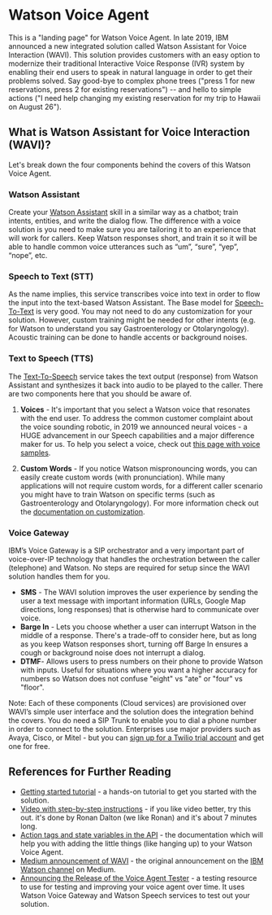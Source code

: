 # Watson Voice Agent

This is a "landing page" for Watson Voice Agent.  In late 2019, IBM announced a new integrated solution called Watson Assistant for Voice Interaction (WAVI). This solution provides customers with an easy option to modernize their traditional Interactive Voice Response (IVR) system by enabling their end users to speak in natural language in order to get their problems solved. Say good-bye to complex phone trees ("press 1 for new reservations, press 2 for existing reservations") -- and hello to simple actions ("I need help changing my existing reservation for my trip to Hawaii on August 26").

## What is Watson Assistant for Voice Interaction (WAVI)?

Let's break down the four components behind the covers of this Watson Voice Agent. 

### Watson Assistant

Create your [Watson Assistant](https://public-data-and-ai-csm.github.io/Public-DataAI-Assets/Watson_Assistant.html) skill in a similar way as a chatbot; train intents, entities, and write the dialog flow. The difference with a voice solution is you need to make sure you are tailoring it to an experience that will work for callers. Keep Watson responses short, and train it so it will be able to handle common voice utterances such as “um”, “sure”, “yep”, “nope”, etc.

### Speech to Text (STT)

As the name implies, this service transcribes voice into text in order to flow the input into the text-based Watson Assistant. The Base model for [Speech-To-Text](https://public-data-and-ai-csm.github.io/Public-DataAI-Assets/Watson_Speech.html) is very good. You may not need to do any customization for your solution. However, custom training might be needed for other intents (e.g. for Watson to understand you say Gastroenterology or Otolaryngology).  Acoustic training can be done to handle accents or background noises.

### Text to Speech (TTS)

The [Text-To-Speech](https://public-data-and-ai-csm.github.io/Public-DataAI-Assets/Watson_Speech.html) service takes the text output (response) from Watson Assistant and synthesizes it back into audio to be played to the caller.  There are two components here that you should be aware of.

1. **Voices** - It's important that you select a Watson voice that resonates with the end user. To address the common customer complaint about the voice sounding robotic, in 2019 we announced neural voices - a HUGE advancement in our Speech capabilities and a major difference maker for us. To help you select a voice, check out [this page with voice samples](https://cloud.ibm.com/docs/text-to-speech?topic=text-to-speech-voices#languageVoices).

1. **Custom Words** - If you notice Watson mispronouncing words, you can easily create custom words (with pronunciation). While many applications will not require custom words, for a different caller scenario you might have to train Watson on specific terms (such as Gastroenterology and Otolaryngology). For more information check out the [documentation on customization](https://cloud.ibm.com/docs/text-to-speech?topic=text-to-speech-customIntro).

### Voice Gateway

IBM’s Voice Gateway is a SIP orchestrator and a very important part of voice-over-IP technology that handles the orchestration between the caller (telephone) and Watson. No steps are required for setup since the WAVI solution handles them for you.

- **SMS** - The WAVI solution improves the user experience by sending the user a text message with important information (URLs, Google Map directions, long responses) that is otherwise hard to communicate over voice.
- **Barge In** - Lets you choose whether a user can interrupt Watson in the middle of a response. There's a trade-off to consider here, but as long as you keep Watson responses short, turning off Barge In ensures a cough or background noise does not interrupt a dialog.
- **DTMF**- Allows users to press numbers on their phone to provide Watson with inputs. Useful for situations where you want a higher accuracy for numbers so Watson does not confuse "eight" vs "ate" or "four" vs "floor".

Note: Each of these components (Cloud services) are provisioned over WAVI’s simple user interface and the solution does the integration behind the covers. You do need a SIP Trunk to enable you to dial a phone number in order to connect to the solution. Enterprises use major providers such as Avaya, Cisco, or Mitel - but you can [sign up for a Twilio trial account](https://www.twilio.com/docs/usage/tutorials/how-to-use-your-free-trial-account) and get one for free. 

## References for Further Reading
- [Getting started tutorial](https://cloud.ibm.com/docs/services/voice-agent?topic=voice-agent-getting-started) - a hands-on tutorial to get you started with the solution.
- [Video with step-by-step instructions](https://www.youtube.com/watch?v=ztOme26gVuA) - if you like video better, try this out.  it's done by Ronan Dalton (we like Ronan) and it's about 7 minutes long.
- [Action tags and state variables in the API](https://cloud.ibm.com/docs/services/voice-agent?topic=voice-agent-api-reference) - the documentation which will help you with adding the little things (like hanging up) to your Watson Voice Agent.
- [Medium announcement of WAVI](https://medium.com/ibm-watson/introducing-watson-assistant-for-voice-interaction-e64d04656fde) - the original announcement on the [IBM Watson channel](https://medium.com/ibm-watson) on Medium.
- [Announcing the Release of the Voice Agent Tester](https://www.ibm.com/cloud/blog/announcements/announcing-the-release-of-the-voice-agent-tester) - a testing resource to use for testing and improving your voice agent over time.  It uses Watson Voice Gateway and Watson Speech services to test out your solution.
